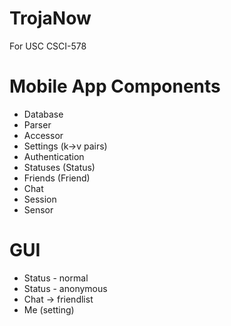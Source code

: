 # TrojaNow #

For USC CSCI-578

# Mobile App Components #

- Database
- Parser
- Accessor
- Settings (k->v pairs)
- Authentication
- Statuses (Status)
- Friends (Friend)
- Chat
- Session
- Sensor

# GUI #

- Status - normal
- Status - anonymous
- Chat -> friendlist
- Me (setting)